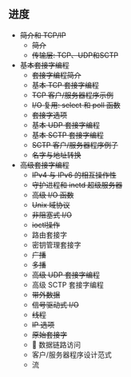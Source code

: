 ## 进度
- ~~简介和 TCP/IP~~
    - ~~简介~~
    - ~~传输层: TCP、UDP和SCTP~~
- ~~基本套接字编程~~
    - ~~套接字编程简介~~
    - ~~基本 TCP 套接字编程~~
    - ~~TCP 客户/服务器程序示例~~
    - ~~I/O 复用: select 和 poll 函数~~
    - ~~套接字选项~~
    - ~~基本 UDP 套接字编程~~
    - ~~基本 SCTP 套接字编程~~
    - ~~SCTP 客户/服务器程序例子~~
    - ~~名字与地址转换~~
- ~~高级套接字编程~~
    - ~~IPv4 与 IPv6 的相互操作性~~
    - ~~守护进程和 inetd 超级服务器~~
    - ~~高级 I/O 函数~~
    - ~~Unix 域协议~~
    - ~~非阻塞式 I/O~~
    - ~~ioctl操作~~
    - 路由套接字
    - 密钥管理套接字
    - ~~广播~~
    - ~~多播~~
    - ~~高级 UDP 套接字编程~~
    - 高级 SCTP 套接字编程
    - ~~带外数据~~
    - ~~信号驱动式 I/O~~
    - ~~线程~~
    - ~~IP 选项~~
    - ~~原始套接字~~
    - 🏃 数据链路访问
    - 客户/服务器程序设计范式
    - 流